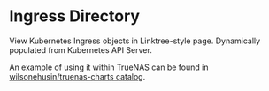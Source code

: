 # Ingress Directory

View Kubernetes Ingress objects in Linktree-style page. Dynamically populated from Kubernetes API Server.

An example of using it within TrueNAS can be found in [wilsonehusin/truenas-charts catalog](https://github.com/wilsonehusin/truenas-charts/tree/main/apps/ingress-directory).
